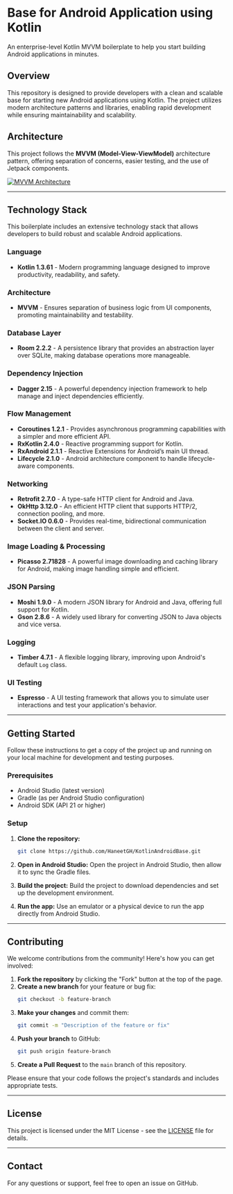 # Base for Android Application using Kotlin

An enterprise-level Kotlin MVVM boilerplate to help you start building Android applications in minutes.

## Overview

This repository is designed to provide developers with a clean and scalable base for starting new Android applications using Kotlin. The project utilizes modern architecture patterns and libraries, enabling rapid development while ensuring maintainability and scalability.

## Architecture

This project follows the **MVVM (Model-View-ViewModel)** architecture pattern, offering separation of concerns, easier testing, and the use of Jetpack components.

<a href="https://ibb.co/Jz3D0M0"><img src="https://i.ibb.co/dQm81z1/1-y-Y0l4-XD3k-Lc-Zz0r-O1sf-RA.png" alt="MVVM Architecture" border="0"></a>

---

## Technology Stack

This boilerplate includes an extensive technology stack that allows developers to build robust and scalable Android applications.

### Language

- **Kotlin 1.3.61** - Modern programming language designed to improve productivity, readability, and safety.

### Architecture

- **MVVM** - Ensures separation of business logic from UI components, promoting maintainability and testability.

### Database Layer

- **Room 2.2.2** - A persistence library that provides an abstraction layer over SQLite, making database operations more manageable.

### Dependency Injection

- **Dagger 2.15** - A powerful dependency injection framework to help manage and inject dependencies efficiently.

### Flow Management

- **Coroutines 1.2.1** - Provides asynchronous programming capabilities with a simpler and more efficient API.
- **RxKotlin 2.4.0** - Reactive programming support for Kotlin.
- **RxAndroid 2.1.1** - Reactive Extensions for Android’s main UI thread.
- **Lifecycle 2.1.0** - Android architecture component to handle lifecycle-aware components.

### Networking

- **Retrofit 2.7.0** - A type-safe HTTP client for Android and Java.
- **OkHttp 3.12.0** - An efficient HTTP client that supports HTTP/2, connection pooling, and more.
- **Socket.IO 0.6.0** - Provides real-time, bidirectional communication between the client and server.

### Image Loading & Processing

- **Picasso 2.71828** - A powerful image downloading and caching library for Android, making image handling simple and efficient.

### JSON Parsing

- **Moshi 1.9.0** - A modern JSON library for Android and Java, offering full support for Kotlin.
- **Gson 2.8.6** - A widely used library for converting JSON to Java objects and vice versa.

### Logging

- **Timber 4.7.1** - A flexible logging library, improving upon Android's default `Log` class.

### UI Testing

- **Espresso** - A UI testing framework that allows you to simulate user interactions and test your application's behavior.

---

## Getting Started

Follow these instructions to get a copy of the project up and running on your local machine for development and testing purposes.

### Prerequisites

- Android Studio (latest version)
- Gradle (as per Android Studio configuration)
- Android SDK (API 21 or higher)
  
### Setup

1. **Clone the repository:**
    ```bash
    git clone https://github.com/HaneetGH/KotlinAndroidBase.git
    ```

2. **Open in Android Studio:** 
   Open the project in Android Studio, then allow it to sync the Gradle files.

3. **Build the project:** 
   Build the project to download dependencies and set up the development environment.

4. **Run the app:** 
   Use an emulator or a physical device to run the app directly from Android Studio.

---

## Contributing

We welcome contributions from the community! Here's how you can get involved:

1. **Fork the repository** by clicking the "Fork" button at the top of the page.
2. **Create a new branch** for your feature or bug fix:
    ```bash
    git checkout -b feature-branch
    ```
3. **Make your changes** and commit them:
    ```bash
    git commit -m "Description of the feature or fix"
    ```
4. **Push your branch** to GitHub:
    ```bash
    git push origin feature-branch
    ```
5. **Create a Pull Request** to the `main` branch of this repository.

Please ensure that your code follows the project's standards and includes appropriate tests.

---

## License

This project is licensed under the MIT License - see the [LICENSE](LICENSE) file for details.

---

## Contact

For any questions or support, feel free to open an issue on GitHub.
